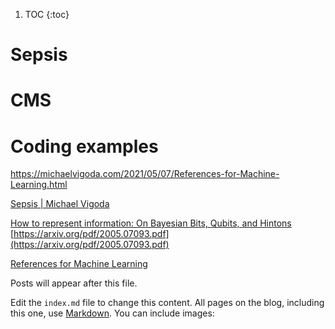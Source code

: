 1. TOC
{:toc}


# Sepsis  

# CMS  

# Coding examples  
https://michaelvigoda.com/2021/05/07/References-for-Machine-Learning.html



 [Sepsis | Michael Vigoda](https://michaelvigoda.com/2020/01/24/Sepsis.html#cms-data-by-years)

 [How to represent information: On Bayesian Bits, Qubits, and Hintons](https://www.qualcomm.com/news/onq/2021/05/04/how-represent-information-bayesian-bits-qubits-and-hintons)
 [https://arxiv.org/pdf/2005.07093.pdf](https://arxiv.org/pdf/2005.07093.pdf)




[References for Machine Learning](https://michaelvigoda.com/2021/05/07/References-for-Machine-Learning.html)


Posts will appear after this file. 


Edit the `index.md` file to change this content. All pages on the blog, including this one, use [Markdown](https://guides.github.com/features/mastering-markdown/). You can include images:
